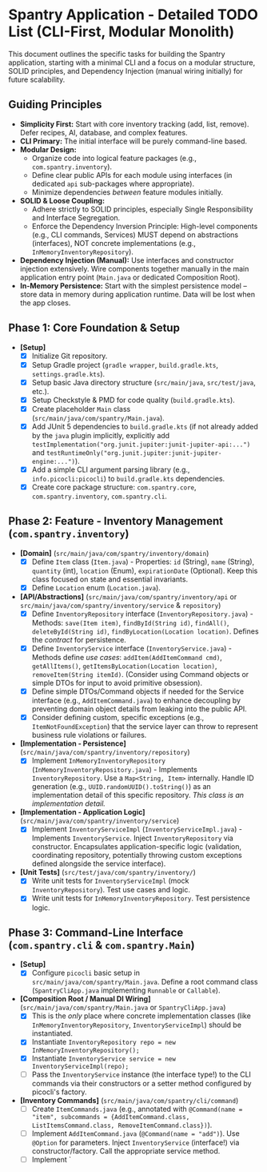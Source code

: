 # Spantry Application - Detailed TODO List (CLI-First, Modular Monolith)

This document outlines the specific tasks for building the Spantry application, starting with a minimal CLI and a focus on a modular structure, SOLID principles, and Dependency Injection (manual wiring initially) for future scalability.

## Guiding Principles

- **Simplicity First:** Start with core inventory tracking (add, list, remove). Defer recipes, AI, database, and complex features.
- **CLI Primary:** The initial interface will be purely command-line based.
- **Modular Design:**
  - Organize code into logical feature packages (e.g., `com.spantry.inventory`).
  - Define clear public APIs for each module using interfaces (in dedicated `api` sub-packages where appropriate).
  - Minimize dependencies _between_ feature modules initially.
- **SOLID & Loose Coupling:**
  - Adhere strictly to SOLID principles, especially Single Responsibility and Interface Segregation.
  - Enforce the Dependency Inversion Principle: High-level components (e.g., CLI commands, Services) MUST depend on abstractions (interfaces), NOT concrete implementations (e.g., `InMemoryInventoryRepository`).
- **Dependency Injection (Manual):** Use interfaces and constructor injection extensively. Wire components together manually in the main application entry point (`Main.java` or dedicated Composition Root).
- **In-Memory Persistence:** Start with the simplest persistence model – store data in memory during application runtime. Data will be lost when the app closes.

## Phase 1: Core Foundation & Setup

- **[Setup]**
  - [x] Initialize Git repository.
  - [x] Setup Gradle project (`gradle wrapper`, `build.gradle.kts`, `settings.gradle.kts`).
  - [x] Setup basic Java directory structure (`src/main/java`, `src/test/java`, etc.).
  - [x] Setup Checkstyle & PMD for code quality (`build.gradle.kts`).
  - [x] Create placeholder `Main` class (`src/main/java/com/spantry/Main.java`).
  - [x] Add JUnit 5 dependencies to `build.gradle.kts` (if not already added by the `java` plugin implicitly, explicitly add `testImplementation("org.junit.jupiter:junit-jupiter-api:...")` and `testRuntimeOnly("org.junit.jupiter:junit-jupiter-engine:...")`).
  - [x] Add a simple CLI argument parsing library (e.g., `info.picocli:picocli`) to `build.gradle.kts` dependencies.
  - [x] Create core package structure: `com.spantry.core`, `com.spantry.inventory`, `com.spantry.cli`.

## Phase 2: Feature - Inventory Management (`com.spantry.inventory`)

- **[Domain]** (`src/main/java/com/spantry/inventory/domain`)
  - [x] Define `Item` class (`Item.java`) - Properties: `id` (String), `name` (String), `quantity` (int), `location` (Enum), `expirationDate` (Optional<LocalDate>). Keep this class focused on state and essential invariants.
  - [x] Define `Location` enum (`Location.java`).
- **[API/Abstractions]** (`src/main/java/com/spantry/inventory/api` or `src/main/java/com/spantry/inventory/service` & `repository`)
  - [x] Define `InventoryRepository` interface (`InventoryRepository.java`) - Methods: `save(Item item)`, `findById(String id)`, `findAll()`, `deleteById(String id)`, `findByLocation(Location location)`. Defines the _contract_ for persistence.
  - [x] Define `InventoryService` interface (`InventoryService.java`) - Methods define _use cases_: `addItem(AddItemCommand cmd)`, `getAllItems()`, `getItemsByLocation(Location location)`, `removeItem(String itemId)`. (Consider using Command objects or simple DTOs for input to avoid primitive obsession).
  - [x] Define simple DTOs/Command objects if needed for the Service interface (e.g., `AddItemCommand.java`) to enhance decoupling by preventing domain object details from leaking into the public API.
  - [x] Consider defining custom, specific exceptions (e.g., `ItemNotFoundException`) that the service layer can throw to represent business rule violations or failures.
- **[Implementation - Persistence]** (`src/main/java/com/spantry/inventory/repository`)
  - [x] Implement `InMemoryInventoryRepository` (`InMemoryInventoryRepository.java`) - Implements `InventoryRepository`. Use a `Map<String, Item>` internally. Handle ID generation (e.g., `UUID.randomUUID().toString()`) as an implementation detail of this specific repository. _This class is an implementation detail._
- **[Implementation - Application Logic]** (`src/main/java/com/spantry/inventory/service`)
  - [x] Implement `InventoryServiceImpl` (`InventoryServiceImpl.java`) - Implements `InventoryService`. Inject `InventoryRepository` via constructor. Encapsulates application-specific logic (validation, coordinating repository, potentially throwing custom exceptions defined alongside the service interface).
- **[Unit Tests]** (`src/test/java/com/spantry/inventory/`)
  - [x] Write unit tests for `InventoryServiceImpl` (mock `InventoryRepository`). Test use cases and logic.
  - [x] Write unit tests for `InMemoryInventoryRepository`. Test persistence logic.

## Phase 3: Command-Line Interface (`com.spantry.cli` & `com.spantry.Main`)

- **[Setup]**
  - [x] Configure `picocli` basic setup in `src/main/java/com/spantry/Main.java`. Define a root command class (`SpantryCliApp.java` implementing `Runnable` or `Callable`).
- **[Composition Root / Manual DI Wiring]** (`src/main/java/com/spantry/Main.java` or `SpantryCliApp.java`)
  - [x] This is the _only_ place where concrete implementation classes (like `InMemoryInventoryRepository`, `InventoryServiceImpl`) should be instantiated.
  - [x] Instantiate `InventoryRepository repo = new InMemoryInventoryRepository();`
  - [x] Instantiate `InventoryService service = new InventoryServiceImpl(repo);`
  - [ ] Pass the `InventoryService` instance (the interface type!) to the CLI commands via their constructors or a setter method configured by picocli's factory.
- **[Inventory Commands]** (`src/main/java/com/spantry/cli/command`)
  - [ ] Create `ItemCommands.java` (e.g., annotated with `@Command(name = "item", subcommands = {AddItemCommand.class, ListItemsCommand.class, RemoveItemCommand.class})`).
  - [ ] Implement `AddItemCommand.java` (`@Command(name = "add")`). Use `@Option` for parameters. Inject `InventoryService` (interface!) via constructor/factory. Call the appropriate service method.
  - [ ] Implement `
